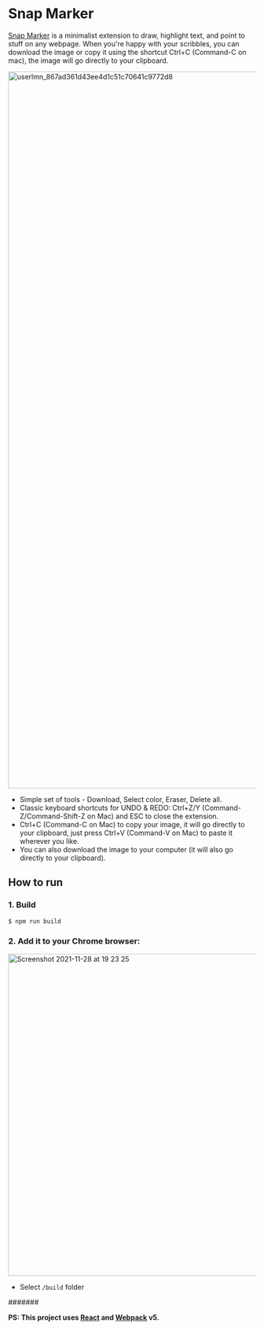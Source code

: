# Snap Marker

[Snap Marker](https://chrome.google.com/webstore/detail/snap-marker/dmbihikakflbaipddokldeaobgmfhicl?hl=en-GB&authuser=0) is a minimalist extension to draw, highlight text, and point to stuff on any webpage.
When you're happy with your scribbles, you can download the image or copy it using the shortcut Ctrl+C (Command-C on mac), the image will go directly to your clipboard.

<img width="1460" alt="userlmn_867ad361d43ee4d1c51c70641c9772d8" src="https://user-images.githubusercontent.com/5767860/143781578-76272f4e-067a-4ba4-9c5c-ccb43eedc152.png">

- Simple set of tools - Download, Select color, Eraser, Delete all.
- Classic keyboard shortcuts for UNDO & REDO: Ctrl+Z/Y (Command-Z/Command-Shift-Z on Mac) and ESC to close the extension.
- Ctrl+C (Command-C on Mac) to copy your image, it will go directly to your clipboard, just press Ctrl+V (Command-V on Mac) to paste it wherever you like.
- You can also download the image to your computer (it will also go directly to your clipboard).

## How to run

### 1. Build

```
$ npm run build
```

### 2. Add it to your Chrome browser:

<img width="656" alt="Screenshot 2021-11-28 at 19 23 25" src="https://user-images.githubusercontent.com/5767860/143780979-9b5f60b7-685e-4288-a25d-057fcb9be014.png">

- Select `/build` folder

#######

**PS: This project uses [React](https://reactjs.org/) and [Webpack](https://webpack.js.org/) v5.**
